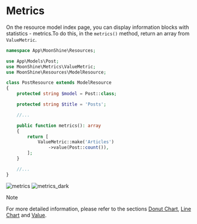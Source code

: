 # Metrics

On the resource model index page, you can display information blocks with statistics - metrics.To do this, in the `metrics()` method, return an array from `ValueMetric`.

```php
namespace App\MoonShine\Resources;

use App\Models\Post;
use MoonShine\Metrics\ValueMetric;
use MoonShine\Resources\ModelResource;

class PostResource extends ModelResource
{
    protected string $model = Post::class;

    protected string $title = 'Posts';

    //...

    public function metrics(): array
    {
        return [
            ValueMetric::make('Articles')
                ->value(Post::count()),
        ];
    }

    //...
}
```
![metrics](https://raw.githubusercontent.com/moonshine-software/doc/2.x/resources/screenshots/metrics.png)
![metrics_dark](https://raw.githubusercontent.com/moonshine-software/doc/2.x/resources/screenshots/metrics_dark.png)

> [!NOTE]
> For more detailed information, please refer to the sections [Donut Chart](https://moonshine-laravel.com/docs/resource/components/components-metric_donut_chart), [Line Chart](https://moonshine-laravel.com/docs/resource/components/components-metric_line_chart) and [Value](https://moonshine-laravel.com/docs/resource/components/components-metric_value).
